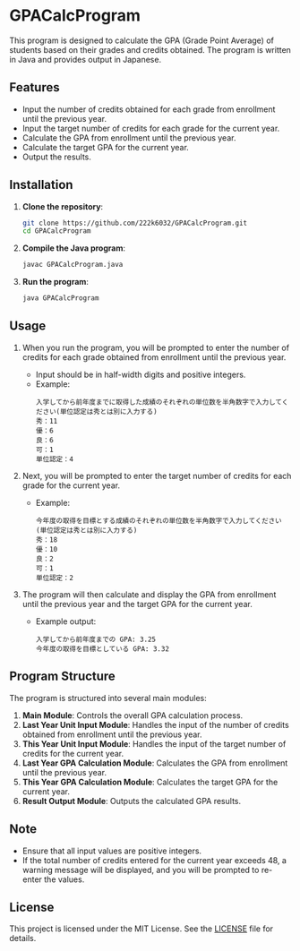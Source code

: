 # GPACalcProgram

This program is designed to calculate the GPA (Grade Point Average) of students based on their grades and credits obtained. The program is written in Java and provides output in Japanese.

## Features

- Input the number of credits obtained for each grade from enrollment until the previous year.
- Input the target number of credits for each grade for the current year.
- Calculate the GPA from enrollment until the previous year.
- Calculate the target GPA for the current year.
- Output the results.

## Installation

1. **Clone the repository**:
    ```bash
    git clone https://github.com/222k6032/GPACalcProgram.git
    cd GPACalcProgram
    ```

2. **Compile the Java program**:
    ```bash
    javac GPACalcProgram.java
    ```

3. **Run the program**:
    ```bash
    java GPACalcProgram
    ```

## Usage

1. When you run the program, you will be prompted to enter the number of credits for each grade obtained from enrollment until the previous year.
    - Input should be in half-width digits and positive integers.
    - Example:
        ```
        入学してから前年度までに取得した成績のそれぞれの単位数を半角数字で入力してください(単位認定は秀とは別に入力する)
        秀：11
        優：6
        良：6
        可：1
        単位認定：4
        ```

2. Next, you will be prompted to enter the target number of credits for each grade for the current year.
    - Example:
        ```
        今年度の取得を目標とする成績のそれぞれの単位数を半角数字で入力してください(単位認定は秀とは別に入力する)
        秀：18
        優：10
        良：2
        可：1
        単位認定：2
        ```

3. The program will then calculate and display the GPA from enrollment until the previous year and the target GPA for the current year.
    - Example output:
        ```
        入学してから前年度までの GPA: 3.25
        今年度の取得を目標としている GPA: 3.32
        ```

## Program Structure

The program is structured into several main modules:

1. **Main Module**: Controls the overall GPA calculation process.
2. **Last Year Unit Input Module**: Handles the input of the number of credits obtained from enrollment until the previous year.
3. **This Year Unit Input Module**: Handles the input of the target number of credits for the current year.
4. **Last Year GPA Calculation Module**: Calculates the GPA from enrollment until the previous year.
5. **This Year GPA Calculation Module**: Calculates the target GPA for the current year.
6. **Result Output Module**: Outputs the calculated GPA results.

## Note

- Ensure that all input values are positive integers.
- If the total number of credits entered for the current year exceeds 48, a warning message will be displayed, and you will be prompted to re-enter the values.

## License

This project is licensed under the MIT License. See the [LICENSE](LICENSE) file for details.
